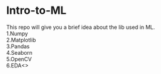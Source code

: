 # Intro-to-ML
This repo will give you a brief idea about the lib used in ML. <br>
1.Numpy<br>
2.Matplotlib<br>
3.Pandas<br>
4.Seaborn<br>
5.OpenCV<br>
6.EDA<>
